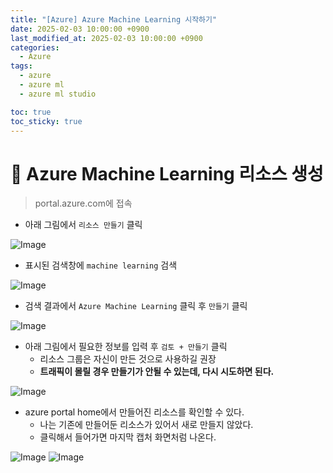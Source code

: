 ```yaml
---
title: "[Azure] Azure Machine Learning 시작하기"
date: 2025-02-03 10:00:00 +0900
last_modified_at: 2025-02-03 10:00:00 +0900
categories: 
  - Azure
tags:
  - azure
  - azure ml
  - azure ml studio

toc: true
toc_sticky: true
---
```


# 🎯 Azure Machine Learning 리소스 생성

> portal.azure.com에 접속

- 아래 그림에서 `리소스 만들기` 클릭

![Image](https://github.com/user-attachments/assets/36145ed9-86ee-4ae2-920e-b4e46adbf39f)

- 표시된 검색창에 `machine learning` 검색

![Image](https://github.com/user-attachments/assets/28fe93e0-0920-4536-afab-63c88ded4b23)

- 검색 결과에서 `Azure Machine Learning` 클릭 후 `만들기` 클릭

![Image](https://github.com/user-attachments/assets/10c9c05a-33ff-4efa-b18b-7caff992974a)

- 아래 그림에서 필요한 정보를 입력 후 `검토 + 만들기` 클릭
  - 리소스 그룹은 자신이 만든 것으로 사용하길 권장
  - **트래픽이 몰릴 경우 만들기가 안될 수 있는데, 다시 시도하면 된다.**

![Image](https://github.com/user-attachments/assets/4a6a6fef-b839-4982-9d0b-e6867445bf5c)

- azure portal home에서 만들어진 리소스를 확인할 수 있다.
  - 나는 기존에 만들어둔 리소스가 있어서 새로 만들지 않았다.
  - 클릭해서 들어가면 마지막 캡처 화면처럼 나온다.

![Image](https://github.com/user-attachments/assets/a9402b4a-5866-4c43-9f6b-c85d09212c34)
![Image](https://github.com/user-attachments/assets/8eb02db5-5e42-42c7-a0c5-869584b47093)